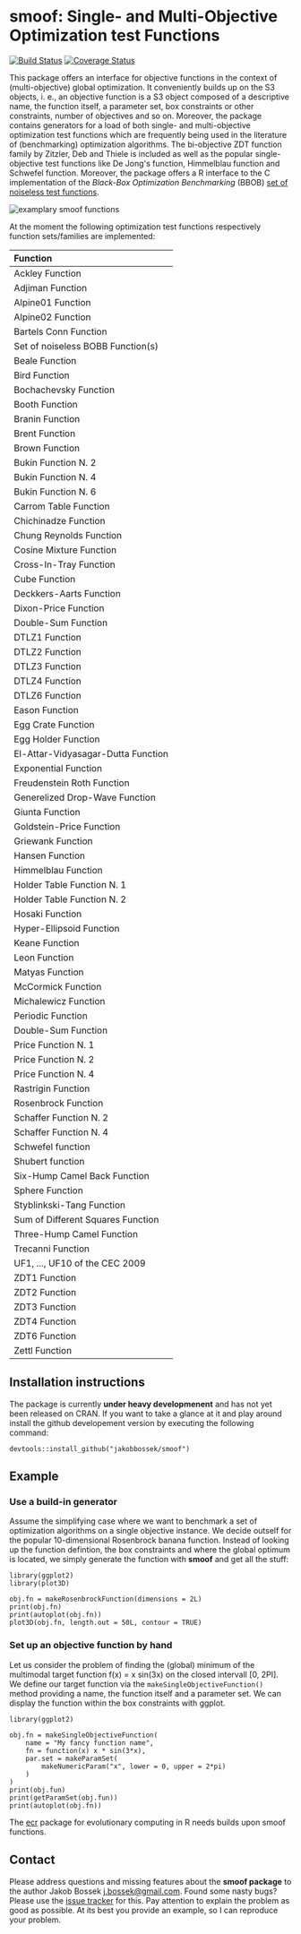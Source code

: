 # smoof: Single- and Multi-Objective Optimization test Functions

[![Build Status](https://travis-ci.org/jakobbossek/smoof.svg)](https://travis-ci.org/jakobbossek/smoof)
[![Coverage Status](https://coveralls.io/repos/jakobbossek/smoof/badge.svg)](https://coveralls.io/r/jakobbossek/smoof)

This package offers an interface for objective functions in the context of (multi-objective) global optimization. It conveniently builds up on the S3 objects, i. e., an objective function is a S3 object composed of a descriptive name, the function itself, a parameter set, box constraints or other constraints, number of objectives and so on. Moreover, the package contains generators for a load of both single- and multi-objective optimization test functions which are frequently being used in the literature of (benchmarking) optimization algorithms.
The bi-objective ZDT function family by Zitzler, Deb and Thiele is included as well as the popular single-objective test functions like De Jong's function, Himmelblau function and Schwefel function. Moreover, the package offers a R interface to the C implementation of the *Black-Box Optimization Benchmarking* (BBOB) [set of noiseless test functions](http://coco.gforge.inria.fr/doku.php?id=bbob-2009-downloads).

![examplary smoof functions](https://raw.githubusercontent.com/jakobbossek/smoof/screenshots/smoof_funs_example.png)

At the moment the following optimization test functions respectively function sets/families are implemented:


|Function                           |
|:----------------------------------|
|Ackley Function                    |
|Adjiman Function                   |
|Alpine01 Function                  |
|Alpine02 Function                  |
|Bartels Conn Function              |
|Set of noiseless BOBB Function(s)  |
|Beale Function                     |
|Bird Function                      |
|Bochachevsky Function              |
|Booth Function                     |
|Branin Function                    |
|Brent Function                     |
|Brown Function                     |
|Bukin Function N. 2                |
|Bukin Function N. 4                |
|Bukin Function N. 6                |
|Carrom Table Function              |
|Chichinadze Function               |
|Chung Reynolds Function            |
|Cosine Mixture Function            |
|Cross-In-Tray Function             |
|Cube Function                      |
|Deckkers-Aarts Function            |
|Dixon-Price Function               |
|Double-Sum Function                |
|DTLZ1 Function                     |
|DTLZ2 Function                     |
|DTLZ3 Function                     |
|DTLZ4 Function                     |
|DTLZ6 Function                     |
|Eason Function                     |
|Egg Crate Function                 |
|Egg Holder Function                |
|El-Attar-Vidyasagar-Dutta Function |
|Exponential Function               |
|Freudenstein Roth Function         |
|Generelized Drop-Wave Function     |
|Giunta Function                    |
|Goldstein-Price Function           |
|Griewank Function                  |
|Hansen Function                    |
|Himmelblau Function                |
|Holder Table Function N. 1         |
|Holder Table Function N. 2         |
|Hosaki Function                    |
|Hyper-Ellipsoid Function           |
|Keane Function                     |
|Leon Function                      |
|Matyas Function                    |
|McCormick Function                 |
|Michalewicz Function               |
|Periodic Function                  |
|Double-Sum Function                |
|Price Function N. 1                |
|Price Function N. 2                |
|Price Function N. 4                |
|Rastrigin Function                 |
|Rosenbrock Function                |
|Schaffer Function N. 2             |
|Schaffer Function N. 4             |
|Schwefel function                  |
|Shubert function                   |
|Six-Hump Camel Back Function       |
|Sphere Function                    |
|Styblinkski-Tang Function          |
|Sum of Different Squares Function  |
|Three-Hump Camel Function          |
|Trecanni Function                  |
|UF1, ..., UF10 of the CEC 2009     |
|ZDT1 Function                      |
|ZDT2 Function                      |
|ZDT3 Function                      |
|ZDT4 Function                      |
|ZDT6 Function                      |
|Zettl Function                     |

## Installation instructions

The package is currently **under heavy developmenent** and has not yet been released on CRAN. If you want to take a glance at it and play around install the github developement version by executing the following command:

```splus
devtools::install_github("jakobbossek/smoof")
```

## Example

### Use a build-in generator
Assume the simplifying case where we want to benchmark a set of optimization algorithms on a single objective instance. We decide outself for the popular 10-dimensional Rosenbrock banana function. Instead of looking up the function defintion, the box constraints and where the global optimum is located, we simply generate the function with **smoof** and get all the stuff:

```splus
library(ggplot2)
library(plot3D)

obj.fn = makeRosenbrockFunction(dimensions = 2L)
print(obj.fn)
print(autoplot(obj.fn))
plot3D(obj.fn, length.out = 50L, contour = TRUE)
```

### Set up an objective function by hand
Let us consider the problem of finding the (global) minimum of the multimodal target function f(x) = x sin(3x) on the closed intervall [0, 2PI]. We define our target function via the ```makeSingleObjectiveFunction()``` method providing a name, the function itself and a parameter set. We can display the function within the box constraints with ggplot.

```splus
library(ggplot2)

obj.fn = makeSingleObjectiveFunction(
    name = "My fancy function name",
    fn = function(x) x * sin(3*x),
    par.set = makeParamSet(
        makeNumericParam("x", lower = 0, upper = 2*pi)
    )
)
print(obj.fun)
print(getParamSet(obj.fun))
print(autoplot(obj.fn))
```

The [ecr](https://github.com/jakobbossek/ecr) package for evolutionary computing in R needs builds upon smoof functions.

## Contact

Please address questions and missing features about the **smoof package** to the author Jakob Bossek <j.bossek@gmail.com>. Found some nasty bugs? Please use the [issue tracker](https://github.com/jakobbossek/smoof/issues) for this. Pay attention to explain the problem as good as possible. At its best you provide an example, so I can reproduce your problem.
